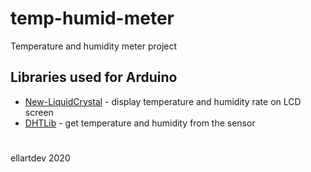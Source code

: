 # temp-humid-meter
 Temperature and humidity meter project

## Libraries used for Arduino
* [New-LiquidCrystal](https://github.com/fmalpartida/New-LiquidCrystal) - display temperature and humidity rate on LCD screen
* [DHTLib](http://arduino.cc/playground/Main/DHTLib) - get temperature and humidity from the sensor

#
ellartdev 2020